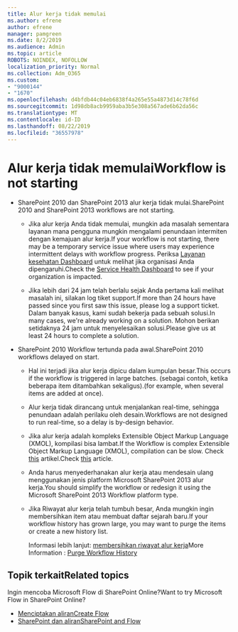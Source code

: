 ```yaml
---
title: Alur kerja tidak memulai
ms.author: efrene
author: efrene
manager: pamgreen
ms.date: 8/2/2019
ms.audience: Admin
ms.topic: article
ROBOTS: NOINDEX, NOFOLLOW
localization_priority: Normal
ms.collection: Adm_O365
ms.custom:
- "9000144"
- "1670"
ms.openlocfilehash: d4bfdb44c04eb6838f4a265e55a4873d14c78f6d
ms.sourcegitcommit: 1d98db8acb9959aba3b5e308a567ade6b62da56c
ms.translationtype: MT
ms.contentlocale: id-ID
ms.lasthandoff: 08/22/2019
ms.locfileid: "36557978"
---
```

# <a name="workflow-is-not-starting"></a><span data-ttu-id="6f6b2-102">Alur kerja tidak memulai</span><span class="sxs-lookup"><span data-stu-id="6f6b2-102">Workflow is not starting</span></span>

- <span data-ttu-id="6f6b2-103">SharePoint 2010 dan SharePoint 2013 alur kerja tidak mulai.</span><span class="sxs-lookup"><span data-stu-id="6f6b2-103">SharePoint 2010 and SharePoint 2013 workflows are not starting.</span></span>

    - <span data-ttu-id="6f6b2-104">Jika alur kerja Anda tidak memulai, mungkin ada masalah sementara layanan mana pengguna mungkin mengalami penundaan intermiten dengan kemajuan alur kerja.</span><span class="sxs-lookup"><span data-stu-id="6f6b2-104">If your workflow is not starting, there may be a temporary service issue where users may experience intermittent delays with workflow progress.</span></span> <span data-ttu-id="6f6b2-105">Periksa [Layanan kesehatan Dashboard](https:/admin.microsoft.com/AdminPortal/Home#/servicehealth) untuk melihat jika organisasi Anda dipengaruhi.</span><span class="sxs-lookup"><span data-stu-id="6f6b2-105">Check the [Service Health Dashboard](https:/admin.microsoft.com/AdminPortal/Home#/servicehealth) to see if your organization is impacted.</span></span>

    - <span data-ttu-id="6f6b2-106">Jika lebih dari 24 jam telah berlalu sejak Anda pertama kali melihat masalah ini, silakan log tiket support.</span><span class="sxs-lookup"><span data-stu-id="6f6b2-106">If more than 24 hours have passed since you first saw this issue, please log a support ticket.</span></span> <span data-ttu-id="6f6b2-107">Dalam banyak kasus, kami sudah bekerja pada sebuah solusi.</span><span class="sxs-lookup"><span data-stu-id="6f6b2-107">In many cases, we're already working on a solution.</span></span> <span data-ttu-id="6f6b2-108">Mohon berikan setidaknya 24 jam untuk menyelesaikan solusi.</span><span class="sxs-lookup"><span data-stu-id="6f6b2-108">Please give us at least 24 hours to complete a solution.</span></span>

- <span data-ttu-id="6f6b2-109">SharePoint 2010 Workflow tertunda pada awal.</span><span class="sxs-lookup"><span data-stu-id="6f6b2-109">SharePoint 2010 workflows delayed on start.</span></span>

    - <span data-ttu-id="6f6b2-110">Hal ini terjadi jika alur kerja dipicu dalam kumpulan besar.</span><span class="sxs-lookup"><span data-stu-id="6f6b2-110">This occurs if the workflow is triggered in large batches.</span></span> <span data-ttu-id="6f6b2-111">(sebagai contoh, ketika beberapa item ditambahkan sekaligus).</span><span class="sxs-lookup"><span data-stu-id="6f6b2-111">(for example, when several items are added at once).</span></span>

    - <span data-ttu-id="6f6b2-112">Alur kerja tidak dirancang untuk menjalankan real-time, sehingga penundaan adalah perilaku oleh desain.</span><span class="sxs-lookup"><span data-stu-id="6f6b2-112">Workflows are not designed to run real-time, so a delay is by-design behavior.</span></span>

   -  <span data-ttu-id="6f6b2-113">Jika alur kerja adalah kompleks Extensible Object Markup Language (XMOL), kompilasi bisa lambat.</span><span class="sxs-lookup"><span data-stu-id="6f6b2-113">If the Workflow is complex Extensible Object Markup Language (XMOL), compilation can be slow.</span></span> <span data-ttu-id="6f6b2-114">Check [this](https://support.microsoft.com/en-us/kb/3043697) artikel.</span><span class="sxs-lookup"><span data-stu-id="6f6b2-114">Check [this](https://support.microsoft.com/en-us/kb/3043697) article.</span></span>

    - <span data-ttu-id="6f6b2-115">Anda harus menyederhanakan alur kerja atau mendesain ulang menggunakan jenis platform Microsoft SharePoint 2013 alur kerja.</span><span class="sxs-lookup"><span data-stu-id="6f6b2-115">You should simplify the workflow or redesign it using the Microsoft SharePoint 2013 Workflow platform type.</span></span>

    - <span data-ttu-id="6f6b2-116">Jika Riwayat alur kerja telah tumbuh besar, Anda mungkin ingin membersihkan item atau membuat daftar sejarah baru.</span><span class="sxs-lookup"><span data-stu-id="6f6b2-116">If your workflow history has grown large, you may want to purge the items or create a new history list.</span></span>

        <span data-ttu-id="6f6b2-117">Informasi lebih lanjut: [membersihkan riwayat alur kerja](https://blogs.technet.microsoft.com/marj/2015/08/07/sharepoint-2010-workflows-best-practice-purge-workflow-history-list-items/)</span><span class="sxs-lookup"><span data-stu-id="6f6b2-117">More Information : [Purge Workflow History](https://blogs.technet.microsoft.com/marj/2015/08/07/sharepoint-2010-workflows-best-practice-purge-workflow-history-list-items/)</span></span>


## <a name="related-topics"></a><span data-ttu-id="6f6b2-118">Topik terkait</span><span class="sxs-lookup"><span data-stu-id="6f6b2-118">Related topics</span></span>
<span data-ttu-id="6f6b2-119">Ingin mencoba Microsoft Flow di SharePoint Online?</span><span class="sxs-lookup"><span data-stu-id="6f6b2-119">Want to try Microsoft Flow in SharePoint Online?</span></span>
- [<span data-ttu-id="6f6b2-120">Menciptakan aliran</span><span class="sxs-lookup"><span data-stu-id="6f6b2-120">Create Flow</span></span>](https://support.office.com/article/Create-a-flow-for-a-list-or-library-in-SharePoint-Online-or-OneDrive-for-Business-a9c3e03b-0654-46af-a254-20252e580d01) 
- [<span data-ttu-id="6f6b2-121">SharePoint dan aliran</span><span class="sxs-lookup"><span data-stu-id="6f6b2-121">SharePoint and Flow</span></span>](https://flow.microsoft.com/blog/sharepoint-and-flow/) 


